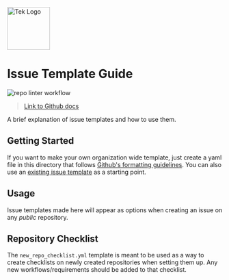 <picture>
  <source media="(prefers-color-scheme: dark)" srcset="https://theme.tekcloud.com/prod/github/tek-logo-round-dark-mode.png" width="100px">
  <source media="(prefers-color-scheme: light)" srcset="https://theme.tekcloud.com/prod/github/tek-logo-round-light-mode.png" width="100px">
  <img alt="Tek Logo" src="https://theme.tekcloud.com/prod/github/tek-logo-round-light-mode.png" width="100px">
</picture>

# Issue Template Guide
![repo linter workflow](https://github.com/tektronix/best-practice-resources/actions/workflows/tek-repo-lint.yml/badge.svg)
> [Link to Github docs](https://docs.github.com/en/communities/using-templates-to-encourage-useful-issues-and-pull-requests/configuring-issue-templates-for-your-repository)

A brief explanation of issue templates and how to use them.

## Getting Started

If you want to make your own organization wide template, just create a yaml file in this directory that follows [Github's formatting guidelines](https://docs.github.com/en/communities/using-templates-to-encourage-useful-issues-and-pull-requests/syntax-for-issue-forms). You can also use an [existing issue template](https://github.com/tektronix/.github/blob/master/.github/ISSUE_TEMPLATE/bug_report.yml) as a starting point.

## Usage

Issue templates made here will appear as options when creating an issue on any *public* repository.

## Repository Checklist

The `new_repo_checklist.yml` template is meant to be used as a way to create checklists on newly created repositories when setting them up. Any new workflows/requirements should be added to that checklist.
